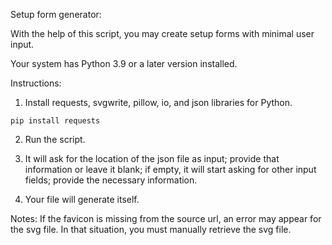 Setup form generator:

With the help of this script, you may create setup forms with minimal user input.

Your system has Python 3.9 or a later version installed.

Instructions:

1. Install requests, svgwrite, pillow, io, and json libraries for Python.

`pip install requests`

2. Run the script.

3. It will ask for the location of the json file as input; provide that information or leave it blank; if empty, it will start asking for other input fields; provide the necessary information.

4. Your file will generate itself.

Notes: If the favicon is missing from the source url, an error may appear for the svg file. In that situation, you must manually retrieve the svg file.

